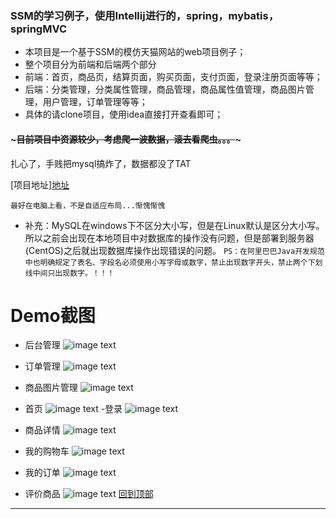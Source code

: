 ### SSM的学习例子，使用Intellij进行的，spring，mybatis，springMVC
- 本项目是一个基于SSM的模仿天猫网站的web项目例子；
- 整个项目分为前端和后端两个部分
- 前端：首页，商品页，结算页面，购买页面，支付页面，登录注册页面等等；
- 后端：分类管理，分类属性管理，商品管理，商品属性值管理，商品图片管理，用户管理，订单管理等等；
- 具体的请clone项目，使用idea直接打开查看即可；

#### ~~~目前项目中资源较少，考虑爬一波数据，滚去看爬虫。。。~~~

扎心了，手贱把mysql搞炸了，数据都没了TAT

[项目地址][地址][mytmall]

`最好在电脑上看，不是自适应布局...惭愧惭愧`

- 补充：MySQL在windows下不区分大小写，但是在Linux默认是区分大小写。所以之前会出现在本地项目中对数据库的操作没有问题，但是部署到服务器(CentOS)之后就出现数据库操作出现错误的问题。
```PS：在阿里巴巴Java开发规范中也明确规定了表名、字段名必须使用小写字母或数字，禁止出现数字开头，禁止两个下划线中间只出现数字。！！！```

# Demo截图


- 后台管理
![image text](https://raw.githubusercontent.com/WarframePrimer/mytmall/master/img-folder/admin.jpg)
- 订单管理
![image text](https://raw.githubusercontent.com/WarframePrimer/mytmall/master/img-folder/order.jpg)
- 商品图片管理
![image text](https://raw.githubusercontent.com/WarframePrimer/mytmall/master/img-folder/productImage.jpg)



- 首页
![image text](https://raw.githubusercontent.com/WarframePrimer/mytmall/master/img-folder/index.jpg)
-登录
![image text](https://raw.githubusercontent.com/WarframePrimer/mytmall/master/img-folder/login.jpg)
- 商品详情
![image text](https://raw.githubusercontent.com/WarframePrimer/mytmall/master/img-folder/product.jpg)
- 我的购物车
![image text](https://raw.githubusercontent.com/WarframePrimer/mytmall/master/img-folder/cartItems.jpg)
- 我的订单
![image text](https://raw.githubusercontent.com/WarframePrimer/mytmall/master/img-folder/myOrder.jpg)
- 评价商品
![image text](https://raw.githubusercontent.com/WarframePrimer/mytmall/master/img-folder/reviewProduct.jpg)
[回到顶部](#readme)

-------------------------
[mytmall]:http://106.15.231.173:8080/mytmall/home.do "mytmall"



